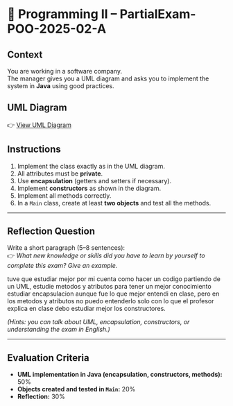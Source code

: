 # 📝 Programming II – PartialExam-POO-2025-02-A

## Context
You are working in a software company.  
The manager gives you a UML diagram and asks you to implement the system in **Java** using good practices.

## UML Diagram
👉 [View UML Diagram](https://www.rapidcharts.ai/editor/f6a4ffd7-7b94-4fc5-9923-e1e365cd0862/View)

## Instructions
1. Implement the class exactly as in the UML diagram.  
2. All attributes must be **private**.  
3. Use **encapsulation** (getters and setters if necessary).  
4. Implement **constructors** as shown in the diagram.  
5. Implement all methods correctly.  
6. In a `Main` class, create at least **two objects** and test all the methods.  

---

## Reflection Question
Write a short paragraph (5–8 sentences):  
👉 *What new knowledge or skills did you have to learn by yourself to complete this exam? Give an example.*

tuve que estudiar mejor por mi cuenta como hacer un codigo partiendo de un UML, estudie metodos y atributos para tener un mejor conocimiento
estudiar encapsulacion aunque fue lo que mejor entendi en clase, pero en los metodos y atributos no puedo entenderlo solo con lo que el profesor explica en clase
debo estudiar mejor los constructores.

*(Hints: you can talk about UML, encapsulation, constructors, or understanding the exam in English.)*

---

## Evaluation Criteria
- **UML implementation in Java (encapsulation, constructors, methods):** 50%  
- **Objects created and tested in `Main`:** 20%  
- **Reflection:** 30% 
